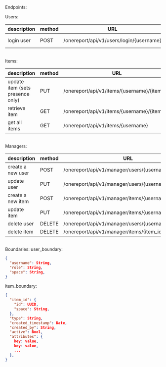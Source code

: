 Endpoints:

Users:

| description | method | URL                                      | input | output        |
| ----------- | ------ | ---------------------------------------- | ----- | ------------- |
| login user  | POST   | /onereport/api/v1/users/login/{username} | -     | user boundary |


<br>
Items:

| description                      | method | URL                                          | input         | output                  |
| -------------------------------- | ------ | -------------------------------------------- | ------------- | ----------------------- |
| update item (sets presence only) | PUT    | /onereport/api/v1/items/{username}/{item_id} | item boundary | -                       |
| retrieve item                    | GET    | /onereport/api/v1/items/{username}/{item_id} | -             | item boundary           |
| get all items                    | GET    | /onereport/api/v1/items/{username}           | -             | list of item boundaries |

<br>
Managers:

| description       | method | URL                                                  | input         | output        |
| ----------------- | ------ | ---------------------------------------------------- | ------------- | ------------- |
| create a new user | POST   | /onereport/api/v1/manager/users/{username}           | user boundray | user boundary |
| update user       | PUT    | /onereport/api/v1/manager/users/{username}           | user boundary | -             |
| create a new item | POST   | /onereport/api/v1/manager/items/{username}           | item boundary | item boundary |
| update item       | PUT    | /onereport/api/v1/manager/items/{username}/{item_id} | item boundary | -             |
| delete user       | DELETE | /onereport/api/v1/manager/users/{username}           | -             | -             |
| delete item       | DELETE | /onereport/api/v1/manager/items/{item_id}            | -             | -             |


<br>
Boundaries:
user_boundary:
 
```json
{
  "username": String,
  "role": String,
  "space": String,
}
```

item_boundary:
```json
{
  "item_id": {
    "id": UUID,
    "space": String,
  },
  "type": String,
  "created_timestamp": Date,
  "created_by": String,
  "active": Bool,
  "attributes": {
    key: value,
    key: value,
    ...
  },
}
```


